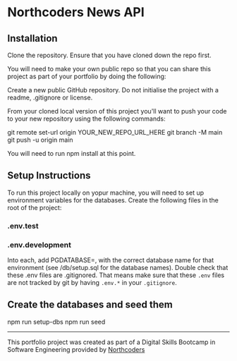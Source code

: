 # Northcoders News API

## Installation

Clone the repository.
Ensure that you have cloned down the repo first.

You will need to make your own public repo so that you can share this project as part of your portfolio by doing the following:

Create a new public GitHub repository. Do not initialise the project with a readme, .gitignore or license.

From your cloned local version of this project you'll want to push your code to your new repository using the following commands:

git remote set-url origin YOUR_NEW_REPO_URL_HERE
git branch -M main
git push -u origin main

You will need to run npm install at this point.

## Setup Instructions

To run this project locally on yopur machine, you will need to set up environment variables for the databases. Create the following files in the root of the project:

### .env.test
### .env.development

Into each, add PGDATABASE=, with the correct database name for that environment (see /db/setup.sql for the database names). Double check that these .env files are .gitignored. That means make sure that these `.env` files are not tracked by git by having `.env.*` in your `.gitignore`.

## Create the databases and seed them

npm run setup-dbs
npm run seed








--- 

This portfolio project was created as part of a Digital Skills Bootcamp in Software Engineering provided by [Northcoders](https://northcoders.com/)
